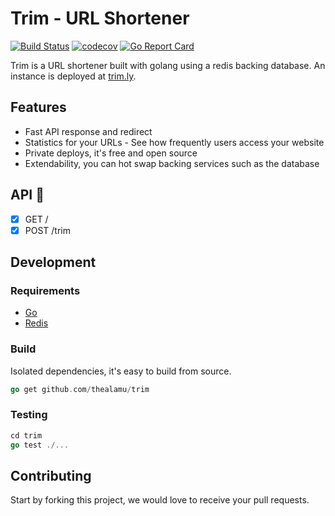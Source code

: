 # Trim - URL Shortener

[![Build Status](https://travis-ci.com/thealamu/trim.svg?branch=master)](https://travis-ci.com/thealamu/trim) [![codecov](https://codecov.io/gh/thealamu/trim/branch/master/graph/badge.svg)](https://codecov.io/gh/thealamu/trim) [![Go Report Card](https://goreportcard.com/badge/github.com/thealamu/trim)](https://goreportcard.com/report/github.com/thealamu/trim)

Trim is a URL shortener built with golang using a redis backing database. An instance is deployed at [trim.ly](https://trim.ly).

## Features
- Fast API response and redirect
- Statistics for your URLs - See how frequently users access your website
- Private deploys, it's free and open source
- Extendability, you can hot swap backing services such as the database

## API :rocket:
- [x] GET /
- [x] POST /trim

## Development

### Requirements
- [Go](https://golang.org)
- [Redis](https://redis.io/)

### Build
Isolated dependencies, it's easy to build from source.
```go
go get github.com/thealamu/trim
```
### Testing
```go
cd trim
go test ./...
```
## Contributing
Start by forking this project, we would love to receive your pull requests.
